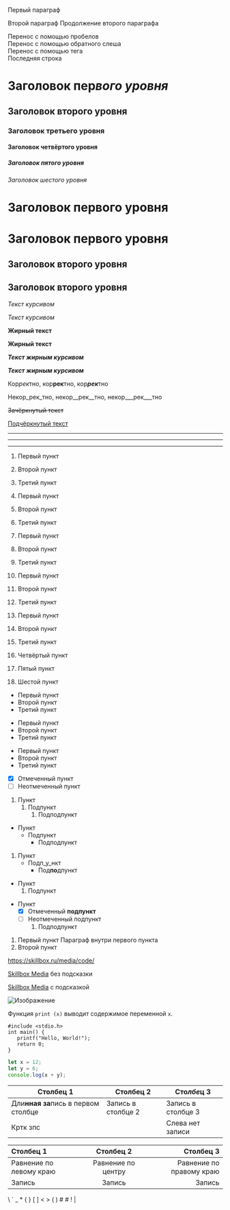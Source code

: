 Первый параграф

Второй параграф
Продолжение второго параграфа

Перенос с помощью пробелов  
Перенос с помощью обратного слеша\
Перенос с помощью тега <br> Последняя строка

# Заголовок пер*вого уровня*
## Заголовок второго уровня ##
### Заголовок третьего уровня
#### Заголовок четвёртого уровня #
##### Заголовок пятого уровня ############
###### Заголовок шестого уровня

Заголовок первого уровня
=
Заголовок первого уровня
=========
Заголовок второго уровня
-
Заголовок второго уровня
----------

*Текст курсивом*

_Текст курсивом_

**Жирный текст**

__Жирный текст__

***Текст жирным курсивом***

___Текст жирным курсивом___

Кор*рек*тно, кор**рек**тно, кор***рек***тно

Некор_рек_тно, некор__рек__тно, некор___рек___тно

~~Зачёркнутый текст~~

<u>Подчёркнутый текст</u>

***
---
___


1. Первый пункт
2. Второй пункт
3. Третий пункт

4. Первый пункт
5. Второй пункт
6. Третий пункт


1. Первый пункт
73. Второй пункт
5. Третий пункт

27. Первый пункт
27. Второй пункт
27. Третий пункт

28. Первый пункт
29. Второй пункт
30. Третий пункт
31. Четвёртый пункт
32. Пятый пункт
33. Шестой пункт

* Первый пункт
* Второй пункт
* Третий пункт

- Первый пункт
- Второй пункт
- Третий пункт

+ Первый пункт
+ Второй пункт
+ Третий пункт

- [x] Отмеченный пункт
- [ ] Неотмеченный пункт

1. Пункт
    1. Подпункт
        1. Подподпункт

- Пункт
    - Подпункт
        - Подподпункт


1. Пункт
	- Подп_у_нкт
		* Под**по**дпункт

+ Пункт
	1. Подпункт

- Пункт
    - [x] Отмеченный **подпункт**
    - [ ] Неотмеченный подпункт
        1. Подподпункт

1. Первый пункт
    Параграф внутри первого пункта
2. Второй пункт

<https://skillbox.ru/media/code/>

[Skillbox Media](https://skillbox.ru/media/) без подсказки

[Skillbox Media](https://skillbox.ru/media/ "Всплывающая подсказка") с подсказкой

![Изображение](https://upload.wikimedia.org/wikipedia/commons/thumb/4/48/Markdown-mark.svg/1920px-Markdown-mark.svg.png "Логотип Markdown")

Функция `print (x)` выводит содержимое переменной ```x```.

```
#include <stdio.h>
int main() {
   printf("Hello, World!");
   return 0;
}
```

```javascript
let x = 12;
let y = 6;
console.log(x + y);
```

|Столбец 1|**Столбец** 2|Сто*лбе*ц 3|
|-|--------|---|
|Дли**нная за**пись в первом столбце|Запись в столбце 2|Запись в столбце 3|
|Кртк зпс| |Слева нет записи|

|Столбец 1|Столбец 2|Столбец 3|
|:-|:-:|-:|
|Равнение по левому краю|Равнение по центру|Равнение по правому краю|
|Запись|Запись|Запись|

\\ \` \_ \* \{ \} \[ \] \< \> \( \) # \# \! \|
